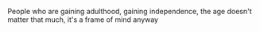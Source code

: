 People who are gaining adulthood, gaining independence, the age doesn't matter that much, it's a frame of mind anyway
